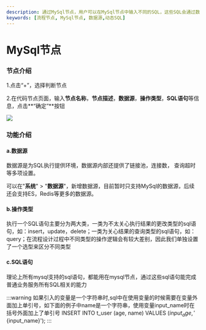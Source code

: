```yaml
---
description: 通过MySql节点，用户可以在MySql节点中输入不同的SQL，这些SQL会通过数据源直接在对应的数据源中执行，MySql节点让编排变得更加灵活。
keywords: [流程节点, MySql节点, 数据源,动态SQL]
---
```


# MySql节点



### 节点介绍
1.点击“+”，选择判断节点

2.在代码节点页面，输入**节点名称**，**节点描述**，**数据源**，**操作类型**，**SQL语句**等信息，点击**“确定”**按钮

![](/juggle/images/guide/user/nodes/add_mysql_node.png)

### 功能介绍

#### a.数据源
数据源是为SQL执行提供环境，数据源内部还提供了链接池，连接数， 查询超时等多项设置。

可以在"**系统**" > "**数据源**"，新增数据源，目前暂时只支持MySql的数据源，后续还会支持ES，Redis等更多的数据源。



#### b.操作类型

执行一个SQL语句主要分为两大类，一类为不太关心执行结果的更改类型的sql语句，如：insert，update，delete；一类为关心结果的查询类型的sql语句，如：query；在流程设计过程中不同类型的操作逻辑会有较大差别，因此我们单独设置了一个选型来区分不同类型




#### c.SQL语句

理论上所有mysql支持的sql语句，都能用在mysql节点，通过这些sql语句能完成普通业务服务所有SQL相关的能力

:::warning
如果引入的变量是一个字符串时,sql中在使用变量的时候需要在变量外面加上单引号，如下面的例子中name是一个字符串，使用变量input_name时在括号外面加上了单引号
INSERT INTO t_user (age, name) VALUES (${input_age}, '${input_name}');
:::